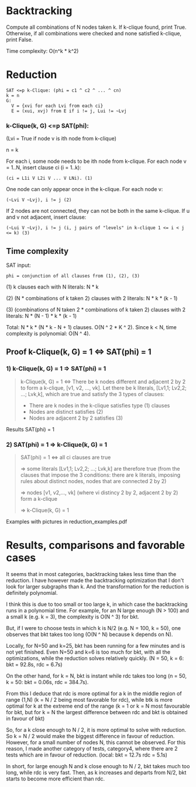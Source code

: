 # Backtracking
Compute all combinations of N nodes taken k. If k-clique found, print True. Otherwise, if all combinations were checked and none satisfied k-clique, print False.

Time complexity: O(n^k * k^2)

# Reduction

    SAT <=p k-Clique: (phi = c1 ^ c2 ^ ... ^ cn)
    k = n
    G:
      V = {xvi for each Lvi from each ci}
      E = (xui, xvj) from E if i != j, Lui != ~Lvj


### k-Clique(k, G) <=p SAT(phi):

(Lvi = True if node v is ith node from k-clique)

n = k

For each i, some node needs to be ith node from k-clique.
For each node v = 1..N, insert clause ci (i = 1..k):

    (ci = L1i V L2i V ... V LNi). (1)

One node can only appear once in the k-clique. For each node v:

    (~Lvi V ~Lvj), i != j (2)

If 2 nodes are not connected, they can not be both in the same k-clique. If u and v not adjacent, insert clause:

    (~Lui V ~Lvj), i != j (i, j pairs of "levels" in k-clique 1 <= i < j <= k) (3)

## Time complexity

SAT input:

    phi = conjunction of all clauses from (1), (2), (3)

(1) k clauses each with N literals: N * k

(2) (N * combinations of k taken 2) clauses with 2 literals: N * k * (k - 1)

(3) (combinations of N taken 2 * combinations of k taken 2) clauses with 2 literals: N * (N - 1) * k * (k - 1)

Total: N * k * (N * k - N + 1) clauses. O(N ^ 2 * K ^ 2). Since k < N, time complexity is polynomial: O(N ^ 4).


## Proof k-Clique(k, G) = 1 <=> SAT(phi) = 1

### 1) k-Clique(k, G) = 1 => SAT(phi) = 1
>k-Clique(k, G) = 1 <=> There be k nodes different and adjacent 2 by 2 to form a k-clique, [v1, v2, ..., vk]. Let there be k literals, [Lv1,1; Lv2,2; ...; Lvk,k], which are true and satisfy the 3 types of clauses:
>
>- There are k nodes in the k-clique satisfies type (1) clauses
>- Nodes are distinct satisfies (2)
>- Nodes are adjacent 2 by 2 satisfies (3)

  Results SAT(phi) = 1

### 2) SAT(phi) = 1 => k-Clique(k, G) = 1

  >SAT(phi) = 1 <=> all ci clauses are true 
  >
  >=> some literals [Lv1,1; Lv2,2; ...; Lvk,k] are therefore true (from the clauses that impose the 3 conditions: there are k literals, imposing rules about distinct nodes, nodes that are connected 2 by 2) 
  >
  >=> nodes [v1, v2,..., vk] (where vi distincy 2 by 2, adjacent 2 by 2) form a k-clique
  >
  >=> k-Clique(k, G) = 1

Examples with pictures in reduction_examples.pdf

# Results, comparisons and favorable cases

It seems that in most categories, backtracking takes less time than the reduction. I have however made the backtracking optimization that I don't look for larger subgraphs than k. And the transformation for the reduction is definitely polynomial.

I think this is due to too small or too large k, in which case the backtracking runs in a polynomial time. For example, for an N large enough (N > 100) and a small k (e.g. k = 3), the complexity is O(N ^ 3) for bkt.

But, if I were to choose tests in which k is N/2 (e.g. N = 100, k = 50), one observes that bkt takes too long (O(N ^ N) because k depends on N).

Locally, for N=50 and k=25, bkt has been running for a few minutes and is not yet finished. Even N=50 and k=6 is too much for bkt, with all the optimizations, while the reduction solves relatively quickly. (N = 50, k = 6: bkt = 92.8s, rdc = 6.7s)

On the other hand, for k = N, bkt is instant while rdc takes too long (n = 50, k = 50: bkt = 0.06s, rdc = 384.7s).

From this I deduce that rdc is more optimal for a k in the middle region of range (1,N) (k = N / 2 being most favorable for rdc), while btk is more optimal for k at the extreme end of the range (k = 1 or k = N most favourable for bkt, but for k = N the largest difference between rdc and bkt is obtained in favour of bkt)

So, for a k close enough to N / 2, it is more optimal to solve with reduction. So k = N / 2 would make the biggest difference in favour of reduction. However, for a small number of nodes N, this cannot be observed. For this reason, I made another category of tests, category4, where there are 2 tests which are in favour of reduction. (local: bkt = 12.7s rdc = 5.1s)

In short, for large enough N and k close enough to N / 2, bkt takes much too long, while rdc is very fast. Then, as k increases and departs from N/2, bkt starts to become more efficient than rdc.

